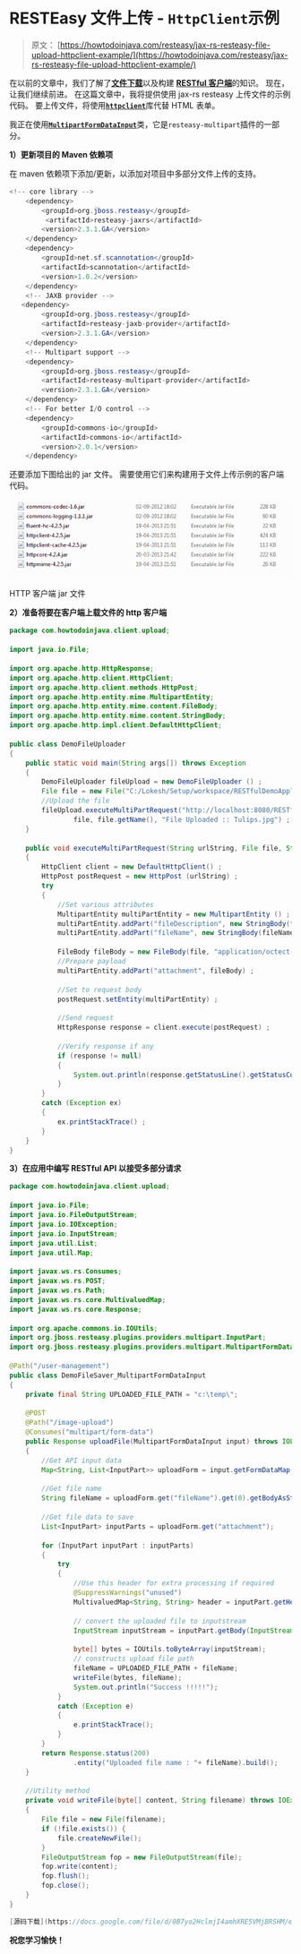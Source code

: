 # RESTEasy 文件上传 - `HttpClient`示例

> 原文： [https://howtodoinjava.com/resteasy/jax-rs-resteasy-file-upload-httpclient-example/](https://howtodoinjava.com/resteasy/jax-rs-resteasy-file-upload-httpclient-example/)

在以前的文章中，我们了解了[**文件下载**](//howtodoinjava.com/resteasy/resteasy-file-download-example/ "RESTEasy + File download example")以及构建 [**RESTful 客户端**](//howtodoinjava.com/apache-commons/jax-rs-restful-client-using-apache-httpclient/ "JAX-RS RESTful client using apache httpclient")的知识。 现在，让我们继续前进。 在这篇文章中，我将提供使用 jax-rs resteasy 上传文件的示例代码。 要上传文件，将使用[**`httpclient`**](https://hc.apache.org/httpclient-3.x/ "http client")库代替 HTML 表单。

我正在使用[**`MultipartFormDataInput`**](http://docs.jboss.org/resteasy/docs/1.2.GA/javadocs/org/jboss/resteasy/plugins/providers/multipart/MultipartFormDataInput.html "MultipartFormDataInput")类，它是`resteasy-multipart`插件的一部分。

**1）更新项目的 Maven 依赖项**

在 maven 依赖项下添加/更新，以添加对项目中多部分文件上传的支持。

```java
<!-- core library -->
	<dependency>
		<groupId>org.jboss.resteasy</groupId>
		 <artifactId>resteasy-jaxrs</artifactId>
		<version>2.3.1.GA</version>
	</dependency>
	<dependency>
		<groupId>net.sf.scannotation</groupId>
		<artifactId>scannotation</artifactId>
		<version>1.0.2</version>
	</dependency>
	<!-- JAXB provider -->
   <dependency>
		<groupId>org.jboss.resteasy</groupId>
		<artifactId>resteasy-jaxb-provider</artifactId>
		<version>2.3.1.GA</version>
	</dependency>	
	<!-- Multipart support -->
	<dependency>
		<groupId>org.jboss.resteasy</groupId>
		<artifactId>resteasy-multipart-provider</artifactId>
		<version>2.3.1.GA</version>
	</dependency>
	<!-- For better I/O control -->
	<dependency>
		<groupId>commons-io</groupId>
		<artifactId>commons-io</artifactId>
		<version>2.0.1</version>
	</dependency>

```

还要添加下图给出的 jar 文件。 需要使用它们来构建用于文件上传示例的客户端代码。

![HTTP client jar files](img/e6c0e39768cd782c2d688c3465e7286f.png)

HTTP 客户端 jar 文件



**2）准备将要在客户端上载文件的 http 客户端**

```java
package com.howtodoinjava.client.upload;

import java.io.File;

import org.apache.http.HttpResponse;
import org.apache.http.client.HttpClient;
import org.apache.http.client.methods.HttpPost;
import org.apache.http.entity.mime.MultipartEntity;
import org.apache.http.entity.mime.content.FileBody;
import org.apache.http.entity.mime.content.StringBody;
import org.apache.http.impl.client.DefaultHttpClient;

public class DemoFileUploader 
{
	public static void main(String args[]) throws Exception
    {
    	DemoFileUploader fileUpload = new DemoFileUploader () ;
    	File file = new File("C:/Lokesh/Setup/workspace/RESTfulDemoApplication/target/classes/Tulips.jpg") ;
    	//Upload the file
        fileUpload.executeMultiPartRequest("http://localhost:8080/RESTfulDemoApplication/user-management/image-upload", 
        		file, file.getName(), "File Uploaded :: Tulips.jpg") ;
    }  

    public void executeMultiPartRequest(String urlString, File file, String fileName, String fileDescription) throws Exception 
    {
    	HttpClient client = new DefaultHttpClient() ;
        HttpPost postRequest = new HttpPost (urlString) ;
        try
        {
        	//Set various attributes 
            MultipartEntity multiPartEntity = new MultipartEntity () ;
            multiPartEntity.addPart("fileDescription", new StringBody(fileDescription != null ? fileDescription : "")) ;
            multiPartEntity.addPart("fileName", new StringBody(fileName != null ? fileName : file.getName())) ;

            FileBody fileBody = new FileBody(file, "application/octect-stream") ;
            //Prepare payload
            multiPartEntity.addPart("attachment", fileBody) ;

            //Set to request body
            postRequest.setEntity(multiPartEntity) ;

            //Send request
            HttpResponse response = client.execute(postRequest) ;

            //Verify response if any
            if (response != null)
            {
                System.out.println(response.getStatusLine().getStatusCode());
            }
        }
        catch (Exception ex)
        {
            ex.printStackTrace() ;
        }
    }
}

```

**3）在应用中编写 RESTful API 以接受多部分请求**

```java
package com.howtodoinjava.client.upload;

import java.io.File;
import java.io.FileOutputStream;
import java.io.IOException;
import java.io.InputStream;
import java.util.List;
import java.util.Map;

import javax.ws.rs.Consumes;
import javax.ws.rs.POST;
import javax.ws.rs.Path;
import javax.ws.rs.core.MultivaluedMap;
import javax.ws.rs.core.Response;

import org.apache.commons.io.IOUtils;
import org.jboss.resteasy.plugins.providers.multipart.InputPart;
import org.jboss.resteasy.plugins.providers.multipart.MultipartFormDataInput;

@Path("/user-management")
public class DemoFileSaver_MultipartFormDataInput 
{
	private final String UPLOADED_FILE_PATH = "c:\temp\";

	@POST
	@Path("/image-upload")
	@Consumes("multipart/form-data")
	public Response uploadFile(MultipartFormDataInput input) throws IOException 
	{
		//Get API input data
		Map<String, List<InputPart>> uploadForm = input.getFormDataMap();

		//Get file name
		String fileName = uploadForm.get("fileName").get(0).getBodyAsString();

		//Get file data to save
		List<InputPart> inputParts = uploadForm.get("attachment");

		for (InputPart inputPart : inputParts)
		{
			try 
			{
				//Use this header for extra processing if required
				@SuppressWarnings("unused")
				MultivaluedMap<String, String> header = inputPart.getHeaders();

				// convert the uploaded file to inputstream
				InputStream inputStream = inputPart.getBody(InputStream.class, null);

				byte[] bytes = IOUtils.toByteArray(inputStream);
				// constructs upload file path
				fileName = UPLOADED_FILE_PATH + fileName;
				writeFile(bytes, fileName);
				System.out.println("Success !!!!!");
			} 
			catch (Exception e) 
			{
				e.printStackTrace();
			}
		}
		return Response.status(200)
				.entity("Uploaded file name : "+ fileName).build();
	}

	//Utility method
	private void writeFile(byte[] content, String filename) throws IOException 
	{
		File file = new File(filename);
		if (!file.exists()) {
			file.createNewFile();
		}
		FileOutputStream fop = new FileOutputStream(file);
		fop.write(content);
		fop.flush();
		fop.close();
	}
}

```

```java
[源码下载](https://docs.google.com/file/d/0B7yo2HclmjI4amhXRE5VMjBRSHM/edit?usp=sharing "multipart rest file upload")
```

**祝您学习愉快！**